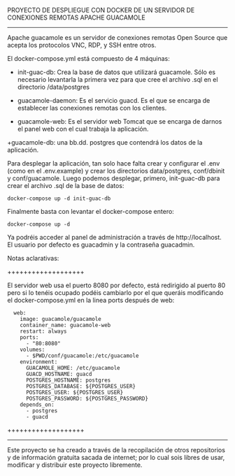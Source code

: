 PROYECTO DE DESPLIEGUE CON DOCKER DE UN SERVIDOR DE CONEXIONES REMOTAS
			APACHE GUACAMOLE
***********************************************************************

Apache guacamole es un servidor de conexiones remotas Open Source que 
acepta los protocolos VNC, RDP, y SSH entre otros. 

El docker-compose.yml está compuesto de 4 máquinas:

+ init-guac-db: Crea la base de datos que utilizará guacamole. Sólo es
necesario levantarla la primera vez para que cree el archivo .sql en
el directorio /data/postgres

+ guacamole-daemon: Es el servicio guacd. Es el que se encarga de
establecer las conexiones remotas con los clientes.

+ guacamole-web: Es el servidor web Tomcat que se encarga de darnos
el panel web con el cual trabaja la aplicación.

+guacamole-db: una bb.dd. postgres que contendrá los datos de la aplicación.


Para desplegar la aplicación, tan solo hace falta crear y configurar
 el .env (como en el .env.example) y crear los directorios
data/postgres, conf/dbinit y conf/guacamole. Luego podemos desplegar, 
primero, init-guac-db para crear el archivo .sql de la base de datos:
	
	docker-compose up -d init-guac-db

Finalmente basta con levantar el docker-compose entero:

	docker-compose up -d

Ya podréis acceder al panel de administración a través de http://localhost.
El usuario por defecto es guacadmin y la contraseña guacadmin.

Notas aclarativas:

+++++++++++++++++++

El servidor web usa el puerto 8080 por defecto, está redirigido al
puerto 80 pero si lo tenéis ocupado podéis cambiarlo por el que queráis
modificando el docker-compose.yml en la linea ports después de web:

```
  web:
    image: guacamole/guacamole
    container_name: guacamole-web
    restart: always
    ports:
      - "80:8080"
    volumes:
      - $PWD/conf/guacamole:/etc/guacamole
    environment:
      GUACAMOLE_HOME: /etc/guacamole
      GUACD_HOSTNAME: guacd
      POSTGRES_HOSTNAME: postgres
      POSTGRES_DATABASE: ${POSTGRES_USER}
      POSTGRES_USER: ${POSTGRES_USER}
      POSTGRES_PASSWORD: ${POSTGRES_PASSWORD}
    depends_on:
      - postgres
      - guacd
```

+++++++++++++++++++
***********************************************************************

Este proyecto se ha creado a través de la recopilación de otros
repositorios y de información gratuita sacada de internet; por lo cual
sois libres de usar, modificar y distribuir este proyecto libremente.
